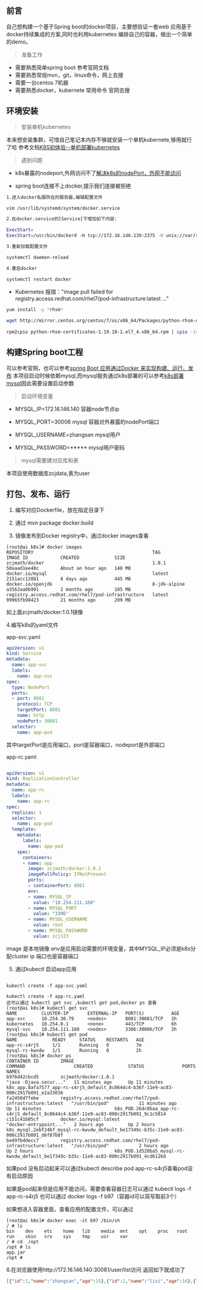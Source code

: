 ## 前言
自己想构建一个基于Spring boot的docker项目，主要想验证一套web 应用基于docker持续集成的方案,同时也利用kubernetes
编排自己的容器，做出一个简单的demo。 

> 准备工作
- 需要熟悉简单spring boot 参考官网文档
- 需要熟悉常规mvn，git，linux命令，网上去搜
- 需要一台centos 7机器
- 需要熟悉docker，kubernete 常用命令 官网去搜 


## 环境安装

> 安装单机kubernetes

本来想安装集群，可惜自己笔记本内存不够就安装一个单机kubernete,够用就行了哈
参考文档[K8S初体验--单机部署kubernetes](https://blog.csdn.net/wyc_cs/article/details/87623920)

> 遇到问题

- k8s暴露的nodeport,外网访问不了[解决k8s的nodePort，外网不能访问](https://blog.csdn.net/kq1983/article/details/90516052)

- spring boot连接不上docker,提示我们连接被拒绝
```bash
1.进入docker私服所在的服务器,编辑配置文件

vim /usr/lib/systemd/system/docker.service

2.在docker.service的[Service]下增加如下内容:

ExecStart=
ExecStart=/usr/bin/dockerd -H tcp://172.16.146.139:2375 -H unix://var/run/docker.sock

3.重新加载配置文件

systemctl daemon-reload

4.重启docker

systemctl restart docker 

```

- Kubernetes 报错："image pull failed for registry.access.redhat.com/rhel7/pod-infrastructure:latest ..."
```bash
yum install -y *rhsm*
 
wget http://mirror.centos.org/centos/7/os/x86_64/Packages/python-rhsm-certificates-1.19.10-1.el7_4.x86_64.rpm
 
rpm2cpio python-rhsm-certificates-1.19.10-1.el7_4.x86_64.rpm | cpio -iv --to-stdout ./etc/rhsm/ca/redhat-uep.pem | tee /etc/rhsm/ca/redhat-uep.pem

```


## 构建Spring boot工程
可以参考官网，也可以参考[spring Boot 应用通过Docker 来实现构建、运行、发布](https://blog.csdn.net/u010046908/article/details/56008445)
本项目启动时候依赖mysql,而mysql服务通过k8s部署的可以参考[k8s部署mysql](https://www.cnblogs.com/zoulixiang/p/9910337.html)因此需要设置启动参数

> 启动环境变量

- MYSQL_IP=172.16.146.140
容器node节点ip

- MYSQL_PORT=30006
mysql 容器对外暴露的nodePort端口 

- MYSQL_USERNAME=zhangsan
mysql用户

- MYSQL_PASSWORD=*****
mysql用户密码

> mysql需要建对应库和表

本项目使用数据库zcjdata,表为user


##  打包、发布、运行
1. 编写对应Dockerfile，放在指定目录下

2. 通过 mvn package docker:build 

3. 镜像发布到Docker registry中，通过docker images查看
```text
[root@ai k8s]# docker images
REPOSITORY                                            TAG                 IMAGE ID            CREATED             SIZE
zcjmath/docker                                        1.0.1               50aaad1ee48c        About an hour ago   148 MB
docker.io/mysql                                       latest              2151acc12881        8 days ago          445 MB
docker.io/openjdk                                     8-jdk-alpine        a3562aa0b991        2 months ago        105 MB
registry.access.redhat.com/rhel7/pod-infrastructure   latest              99965fb98423        21 months ago       209 MB
```

如上面zcjmath/docker:1.0.1镜像

4.编写k8s的yaml文件

app-svc.yaml
```yaml
apiVersion: v1
kind: Service
metadata:
  name: app-svc
  labels:
    name: app-svc
spec:
  type: NodePort
  ports:
  - port: 8081
    protocol: TCP
    targetPort: 8081
    name: http
    nodePort: 30081
  selector:
    name: app-pod

```
其中targetPort是应用端口，port是容器端口，nodeport是外部端口

app-rc.yaml
```yaml

apiVersion: v1
kind: ReplicationController
metadata:
  name: app-rc
  labels:
    name: app-rc
spec:
  replicas: 1
  selector:
    name: app-pod
  template:
    metadata:
      labels:
        name: app-pod
    spec:
      containers:
      - name: app
        image: zcjmath/docker:1.0.1
        imagePullPolicy: IfNotPresent
        ports:
        - containerPort: 8081
        env:
        - name: MYSQL_IP
          value: "10.254.111.160"
        - name: MYSQL_PORT
          value: "3306"
        - name: MYSQL_USERNAME
          value: root
        - name: MYSQL_PASSWORD
          value: zcj123


```
image 是本地镜像
env是应用启动需要的环境变量，其中MYSQL_IP必须是k8s分配cluster ip 端口也是容器端口

5. 通过kubectl 启动app应用
```text

kubectl create -f app-svc.yaml 

kubectl create -f app-rc.yaml 
还可以通过 kubectl get svc ,kubectl get pod,docker ps 查看
[root@ai k8s]# kubectl get svc
NAME         CLUSTER-IP       EXTERNAL-IP   PORT(S)          AGE
app-svc      10.254.30.79     <nodes>       8081:30081/TCP   1h
kubernetes   10.254.0.1       <none>        443/TCP          6h
mysql-svc    10.254.111.160   <nodes>       3306:30006/TCP   2h
[root@ai k8s]# kubectl get pod
NAME             READY     STATUS    RESTARTS   AGE
app-rc-s4rj5     1/1       Running   0          7m
mysql-rc-kwvdw   1/1       Running   0          2h
[root@ai k8s]# docker ps
CONTAINER ID        IMAGE                                                        COMMAND                  CREATED             STATUS              PORTS               NAMES
b976d42cbcd5        zcjmath/docker:1.0.1                                         "java -Djava.secur..."   11 minutes ago      Up 11 minutes                           k8s_app.8afa7577_app-rc-s4rj5_default_8c0644c4-b36f-11e9-ac83-000c2917b091_e2a33036
fa2450d7febe        registry.access.redhat.com/rhel7/pod-infrastructure:latest   "/usr/bin/pod"           11 minutes ago      Up 11 minutes                           k8s_POD.26dc0baa_app-rc-s4rj5_default_8c0644c4-b36f-11e9-ac83-000c2917b091_9c1c5814
c151c41b05cf        docker.io/mysql:latest                                       "docker-entrypoint..."   2 hours ago         Up 2 hours                              k8s_mysql.2ebf24bf_mysql-rc-kwvdw_default_be17349c-b35c-11e9-ac83-000c2917b091_d6f87b8f
be49fbddecc7        registry.access.redhat.com/rhel7/pod-infrastructure:latest   "/usr/bin/pod"           2 hours ago         Up 2 hours                              k8s_POD.1d520ba5_mysql-rc-kwvdw_default_be17349c-b35c-11e9-ac83-000c2917b091_4cd6126d

```


如果pod 没有启动起来可以通过kubectl describe pod app-rc-s4rj5查看pod没有启动原因

如果是pod起来但是应用不能访问，需要查看容器日志可以通过  kubectl logs -f app-rc-s4rj5
也可以通过 docker logs -f b97（容器id可以简写取前3个）

如果想进入容器里面，查看应用的配置文件，可以通过
```text
[root@ai k8s]# docker exec -it b97 /bin/sh
/ # ls
bin    dev    etc    home   lib    media  mnt    opt    proc   root   run    sbin   srv    sys    tmp    usr    var
/ # cd  /opt
/opt # ls
app.jar
/opt # 
```


6.在浏览器使用http://172.16.146.140:30081/user/list访问
返回如下就成功了 
```json
[{"id":1,"name":"zhangsan","age":15},{"id":2,"name":"lisi","age":16},{"id":3,"name":"wangwu","age":16},{"id":4,"name":"lihua","age":16}]
```
